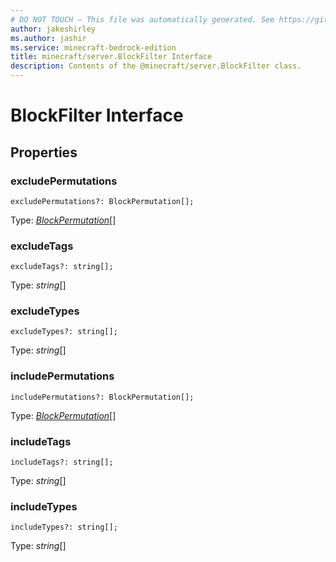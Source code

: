 ```yaml
---
# DO NOT TOUCH — This file was automatically generated. See https://github.com/mojang/minecraftapidocsgenerator to modify descriptions, examples, etc.
author: jakeshirley
ms.author: jashir
ms.service: minecraft-bedrock-edition
title: minecraft/server.BlockFilter Interface
description: Contents of the @minecraft/server.BlockFilter class.
---
```

# BlockFilter Interface

## Properties

### **excludePermutations**
`excludePermutations?: BlockPermutation[];`

Type: [*BlockPermutation*](BlockPermutation.md)[]

### **excludeTags**
`excludeTags?: string[];`

Type: *string*[]

### **excludeTypes**
`excludeTypes?: string[];`

Type: *string*[]

### **includePermutations**
`includePermutations?: BlockPermutation[];`

Type: [*BlockPermutation*](BlockPermutation.md)[]

### **includeTags**
`includeTags?: string[];`

Type: *string*[]

### **includeTypes**
`includeTypes?: string[];`

Type: *string*[]
